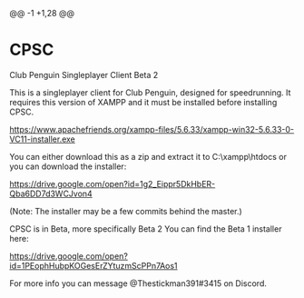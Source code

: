 @@ -1 +1,28 @@
# CPSC
Club Penguin Singleplayer Client Beta 2


This is a singleplayer client for Club Penguin, designed for speedrunning.
It requires this version of XAMPP and it must be installed before installing CPSC.


https://www.apachefriends.org/xampp-files/5.6.33/xampp-win32-5.6.33-0-VC11-installer.exe



You can either download this as a zip and extract it to C:\xampp\htdocs or you can download the installer: 

https://drive.google.com/open?id=1g2_Eippr5DkHbER-Qba6DD7d3WCJvon4


(Note: The installer may be a few commits behind the master.)


CPSC is in Beta, more specifically Beta 2
You can find the Beta 1 installer here: 


https://drive.google.com/open?id=1PEophHubpKOGesErZYtuzmScPPn7Aos1


For more info you can message @Thestickman391#3415 on Discord.
